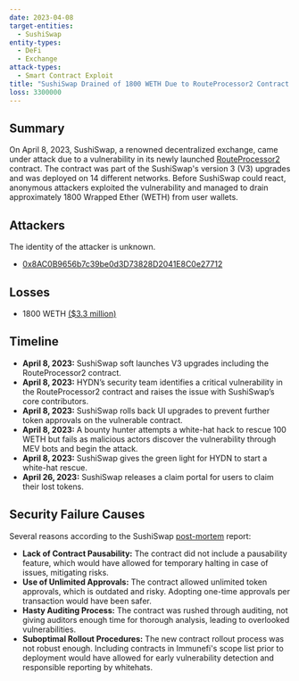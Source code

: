 ```yaml
---
date: 2023-04-08
target-entities:
  - SushiSwap
entity-types:
  - DeFi
  - Exchange
attack-types:
  - Smart Contract Exploit
title: "SushiSwap Drained of 1800 WETH Due to RouteProcessor2 Contract Vulnerability"
loss: 3300000
---
```


## Summary

On April 8, 2023, SushiSwap, a renowned decentralized exchange, came under attack due to a vulnerability in its newly launched [RouteProcessor2](https://etherscan.io/address/0x044b75f554b886a065b9567891e45c79542d7357#code) contract. The contract was part of the SushiSwap's version 3 (V3) upgrades and was deployed on 14 different networks. Before SushiSwap could react, anonymous attackers exploited the vulnerability and managed to drain approximately 1800 Wrapped Ether (WETH) from user wallets.

## Attackers

The identity of the attacker is unknown.

- [0x8AC0B9656b7c39be0d3D73828D2041E8C0e27712](https://etherscan.io/address/0x8ac0b9656b7c39be0d3d73828d2041e8c0e27712)

## Losses

- 1800 WETH [($3.3 million)](https://twitter.com/peckshield/status/1644907207530774530)

## Timeline

- **April 8, 2023:** SushiSwap soft launches V3 upgrades including the RouteProcessor2 contract.
- **April 8, 2023:** HYDN’s security team identifies a critical vulnerability in the RouteProcessor2 contract and raises the issue with SushiSwap’s core contributors.
- **April 8, 2023:** SushiSwap rolls back UI upgrades to prevent further token approvals on the vulnerable contract.
- **April 8, 2023:** A bounty hunter attempts a white-hat hack to rescue 100 WETH but fails as malicious actors discover the vulnerability through MEV bots and begin the attack.
- **April 8, 2023:** SushiSwap gives the green light for HYDN to start a white-hat rescue.
- **April 26, 2023:** SushiSwap releases a claim portal for users to claim their lost tokens.

## Security Failure Causes

Several reasons according to the SushiSwap [post-mortem](https://www.sushi.com/blog/routeprocessor2-post-mortem) report:

- **Lack of Contract Pausability:** The contract did not include a pausability feature, which would have allowed for temporary halting in case of issues, mitigating risks.
- **Use of Unlimited Approvals:** The contract allowed unlimited token approvals, which is outdated and risky. Adopting one-time approvals per transaction would have been safer.
- **Hasty Auditing Process:** The contract was rushed through auditing, not giving auditors enough time for thorough analysis, leading to overlooked vulnerabilities.
- **Suboptimal Rollout Procedures:** The new contract rollout process was not robust enough. Including contracts in Immunefi's scope list prior to deployment would have allowed for early vulnerability detection and responsible reporting by whitehats.
